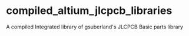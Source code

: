 # compiled_altium_jlcpcb_libraries
A compiled Integrated library of gsuberland's JLCPCB Basic parts library
